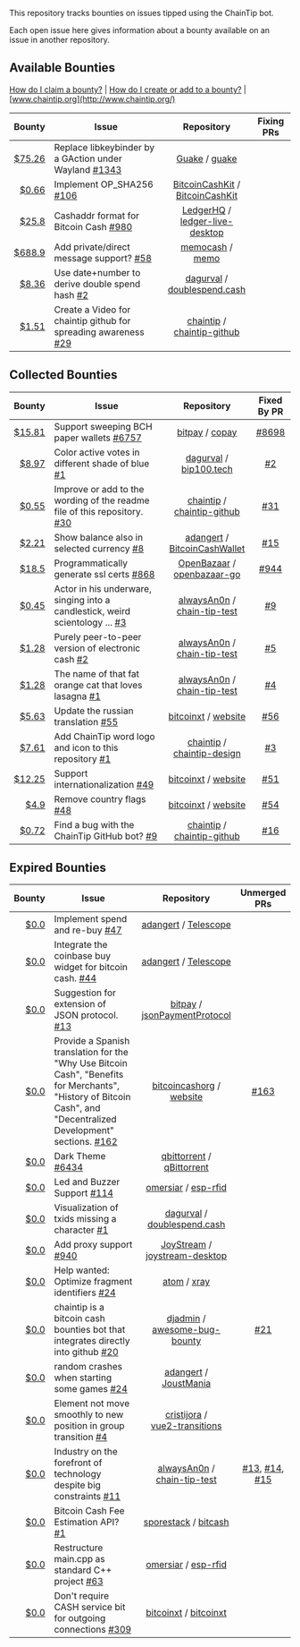 This repository tracks bounties on issues tipped using the ChainTip bot. 

Each open issue here gives information about a bounty available on an issue in another repository.


## Available Bounties

[How do I claim a bounty?](http://www.chaintip.org/github#claim-bounty) |  [How do I create or add to a bounty?](http://www.chaintip.org/github#tip-issue) | [www.chaintip.org](http://www.chaintip.org/)

Bounty | Issue | Repository | Fixing PRs
---: | --- | :---: | :---:
[$75.26](http://github.chaintip.org/chaintip/bounties/issues/44) | Replace libkeybinder by a GAction under Wayland [#1343](http://github.chaintip.org/Guake/guake/issues/1343) | [Guake](http://github.chaintip.org/Guake) / [guake](http://github.chaintip.org/Guake/guake) | 
[$0.66](http://github.chaintip.org/chaintip/bounties/issues/43) | Implement OP_SHA256 [#106](http://github.chaintip.org/BitcoinCashKit/BitcoinCashKit/issues/106) | [BitcoinCashKit](http://github.chaintip.org/BitcoinCashKit) /<br>[BitcoinCashKit](http://github.chaintip.org/BitcoinCashKit/BitcoinCashKit) | 
[$25.8](http://github.chaintip.org/chaintip/bounties/issues/41) | Cashaddr format for Bitcoin Cash [#980](http://github.chaintip.org/LedgerHQ/ledger-live-desktop/issues/980) | [LedgerHQ](http://github.chaintip.org/LedgerHQ) /<br>[ledger-live-desktop](http://github.chaintip.org/LedgerHQ/ledger-live-desktop) | 
[$688.9](http://github.chaintip.org/chaintip/bounties/issues/40) | Add private/direct message support? [#58](http://github.chaintip.org/memocash/memo/issues/58) | [memocash](http://github.chaintip.org/memocash) / [memo](http://github.chaintip.org/memocash/memo) | 
[$8.36](http://github.chaintip.org/chaintip/bounties/issues/38) | Use date+number to derive double spend hash [#2](http://github.chaintip.org/dagurval/doublespend.cash/issues/2) | [dagurval](http://github.chaintip.org/dagurval) /<br>[doublespend.cash](http://github.chaintip.org/dagurval/doublespend.cash) | 
[$1.51](http://github.chaintip.org/chaintip/bounties/issues/24) | Create a Video for chaintip github for spreading awareness [#29](http://github.chaintip.org/chaintip/chaintip-github/issues/29) | [chaintip](http://github.chaintip.org/chaintip) /<br>[chaintip-github](http://github.chaintip.org/chaintip/chaintip-github) | 

## Collected Bounties

Bounty | Issue | Repository | Fixed By PR
---: | --- | :---: | :---:
[$15.81](http://github.chaintip.org/chaintip/bounties/issues/32) | Support sweeping BCH paper wallets [#6757](http://github.chaintip.org/bitpay/copay/issues/6757) | [bitpay](http://github.chaintip.org/bitpay) / [copay](http://github.chaintip.org/bitpay/copay) | [#8698](http://github.chaintip.org/bitpay/copay/pull/8698)
[$8.97](http://github.chaintip.org/chaintip/bounties/issues/28) | Color active votes in different shade of blue [#1](http://github.chaintip.org/dagurval/bip100.tech/issues/1) | [dagurval](http://github.chaintip.org/dagurval) / [bip100.tech](http://github.chaintip.org/dagurval/bip100.tech) | [#2](http://github.chaintip.org/dagurval/bip100.tech/pull/2)
[$0.55](http://github.chaintip.org/chaintip/bounties/issues/25) | Improve or add to the wording of the readme file of this repository. [#30](http://github.chaintip.org/chaintip/chaintip-github/issues/30) | [chaintip](http://github.chaintip.org/chaintip) /<br>[chaintip-github](http://github.chaintip.org/chaintip/chaintip-github) | [#31](http://github.chaintip.org/chaintip/chaintip-github/pull/31)
[$2.21](http://github.chaintip.org/chaintip/bounties/issues/21) | Show balance also in selected currency [#8](http://github.chaintip.org/adangert/BitcoinCashWallet/issues/8) | [adangert](http://github.chaintip.org/adangert) /<br>[BitcoinCashWallet](http://github.chaintip.org/adangert/BitcoinCashWallet) | [#15](http://github.chaintip.org/adangert/BitcoinCashWallet/pull/15)
[$18.5](http://github.chaintip.org/chaintip/bounties/issues/15) | Programmatically generate ssl certs [#868](http://github.chaintip.org/OpenBazaar/openbazaar-go/issues/868) | [OpenBazaar](http://github.chaintip.org/OpenBazaar) /<br>[openbazaar-go](http://github.chaintip.org/OpenBazaar/openbazaar-go) | [#944](http://github.chaintip.org/OpenBazaar/openbazaar-go/pull/944)
[$0.45](http://github.chaintip.org/chaintip/bounties/issues/14) | Actor in his underware, singing into a candlestick, weird scientology ... [#3](http://github.chaintip.org/alwaysAn0n/chain-tip-test/issues/3) | [alwaysAn0n](http://github.chaintip.org/alwaysAn0n) /<br>[chain-tip-test](http://github.chaintip.org/alwaysAn0n/chain-tip-test) | [#9](http://github.chaintip.org/alwaysAn0n/chain-tip-test/pull/9)
[$1.28](http://github.chaintip.org/chaintip/bounties/issues/13) | Purely peer-to-peer version of electronic cash [#2](http://github.chaintip.org/alwaysAn0n/chain-tip-test/issues/2) | [alwaysAn0n](http://github.chaintip.org/alwaysAn0n) /<br>[chain-tip-test](http://github.chaintip.org/alwaysAn0n/chain-tip-test) | [#5](http://github.chaintip.org/alwaysAn0n/chain-tip-test/pull/5)
[$1.28](http://github.chaintip.org/chaintip/bounties/issues/12) | The name of that fat orange cat that loves lasagna [#1](http://github.chaintip.org/alwaysAn0n/chain-tip-test/issues/1) | [alwaysAn0n](http://github.chaintip.org/alwaysAn0n) /<br>[chain-tip-test](http://github.chaintip.org/alwaysAn0n/chain-tip-test) | [#4](http://github.chaintip.org/alwaysAn0n/chain-tip-test/pull/4)
[$5.63](http://github.chaintip.org/chaintip/bounties/issues/11) | Update the russian translation [#55](http://github.chaintip.org/bitcoinxt/website/issues/55) | [bitcoinxt](http://github.chaintip.org/bitcoinxt) / [website](http://github.chaintip.org/bitcoinxt/website) | [#56](http://github.chaintip.org/bitcoinxt/website/pull/56)
[$7.61](http://github.chaintip.org/chaintip/bounties/issues/8) | Add ChainTip word logo and icon to this repository [#1](http://github.chaintip.org/chaintip/chaintip-design/issues/1) | [chaintip](http://github.chaintip.org/chaintip) /<br>[chaintip-design](http://github.chaintip.org/chaintip/chaintip-design) | [#3](http://github.chaintip.org/chaintip/chaintip-design/pull/3)
[$12.25](http://github.chaintip.org/chaintip/bounties/issues/7) | Support internationalization [#49](http://github.chaintip.org/bitcoinxt/website/issues/49) | [bitcoinxt](http://github.chaintip.org/bitcoinxt) / [website](http://github.chaintip.org/bitcoinxt/website) | [#51](http://github.chaintip.org/bitcoinxt/website/pull/51)
[$4.9](http://github.chaintip.org/chaintip/bounties/issues/6) | Remove country flags [#48](http://github.chaintip.org/bitcoinxt/website/issues/48) | [bitcoinxt](http://github.chaintip.org/bitcoinxt) / [website](http://github.chaintip.org/bitcoinxt/website) | [#54](http://github.chaintip.org/bitcoinxt/website/pull/54)
[$0.72](http://github.chaintip.org/chaintip/bounties/issues/4) | Find a bug with the ChainTip GitHub bot? [#9](http://github.chaintip.org/chaintip/chaintip-github/issues/9) | [chaintip](http://github.chaintip.org/chaintip) /<br>[chaintip-github](http://github.chaintip.org/chaintip/chaintip-github) | [#16](http://github.chaintip.org/chaintip/chaintip-github/pull/16)

## Expired Bounties

Bounty | Issue | Repository | Unmerged PRs
---: | --- | :---: | :---:
[$0.0](http://github.chaintip.org/chaintip/bounties/issues/37) | Implement spend and re-buy [#47](http://github.chaintip.org/adangert/Telescope/issues/47) | [adangert](http://github.chaintip.org/adangert) / [Telescope](http://github.chaintip.org/adangert/Telescope) | 
[$0.0](http://github.chaintip.org/chaintip/bounties/issues/36) | Integrate the coinbase buy widget for bitcoin cash. [#44](http://github.chaintip.org/adangert/Telescope/issues/44) | [adangert](http://github.chaintip.org/adangert) / [Telescope](http://github.chaintip.org/adangert/Telescope) | 
[$0.0](http://github.chaintip.org/chaintip/bounties/issues/35) | Suggestion for extension of JSON protocol. [#13](http://github.chaintip.org/bitpay/jsonPaymentProtocol/issues/13) | [bitpay](http://github.chaintip.org/bitpay) /<br>[jsonPaymentProtocol](http://github.chaintip.org/bitpay/jsonPaymentProtocol) | 
[$0.0](http://github.chaintip.org/chaintip/bounties/issues/33) | Provide a Spanish translation for the "Why Use Bitcoin Cash", "Benefits for Merchants", "History of Bitcoin Cash", and "Decentralized Development" sections. [#162](http://github.chaintip.org/bitcoincashorg/website/issues/162) | [bitcoincashorg](http://github.chaintip.org/bitcoincashorg) / [website](http://github.chaintip.org/bitcoincashorg/website) | [#163](http://github.chaintip.org/bitcoincashorg/website/pull/163)
[$0.0](http://github.chaintip.org/chaintip/bounties/issues/31) | Dark Theme [#6434](http://github.chaintip.org/qbittorrent/qBittorrent/issues/6434) | [qbittorrent](http://github.chaintip.org/qbittorrent) / [qBittorrent](http://github.chaintip.org/qbittorrent/qBittorrent) | 
[$0.0](http://github.chaintip.org/chaintip/bounties/issues/30) | Led and Buzzer Support [#114](http://github.chaintip.org/omersiar/esp-rfid/issues/114) | [omersiar](http://github.chaintip.org/omersiar) / [esp-rfid](http://github.chaintip.org/omersiar/esp-rfid) | 
[$0.0](http://github.chaintip.org/chaintip/bounties/issues/29) | Visualization of txids missing a character [#1](http://github.chaintip.org/dagurval/doublespend.cash/issues/1) | [dagurval](http://github.chaintip.org/dagurval) /<br>[doublespend.cash](http://github.chaintip.org/dagurval/doublespend.cash) | 
[$0.0](http://github.chaintip.org/chaintip/bounties/issues/27) | Add proxy support [#940](http://github.chaintip.org/JoyStream/joystream-desktop/issues/940) | [JoyStream](http://github.chaintip.org/JoyStream) /<br>[joystream-desktop](http://github.chaintip.org/JoyStream/joystream-desktop) | 
[$0.0](http://github.chaintip.org/chaintip/bounties/issues/26) | Help wanted: Optimize fragment identifiers [#24](http://github.chaintip.org/atom/xray/issues/24) | [atom](http://github.chaintip.org/atom) / [xray](http://github.chaintip.org/atom/xray) | 
[$0.0](http://github.chaintip.org/chaintip/bounties/issues/23) | chaintip is a bitcoin cash bounties bot that integrates directly into github [#20](http://github.chaintip.org/djadmin/awesome-bug-bounty/issues/20) | [djadmin](http://github.chaintip.org/djadmin) /<br>[awesome-bug-bounty](http://github.chaintip.org/djadmin/awesome-bug-bounty) | [#21](http://github.chaintip.org/djadmin/awesome-bug-bounty/pull/21)
[$0.0](http://github.chaintip.org/chaintip/bounties/issues/22) | random crashes when starting some games [#24](http://github.chaintip.org/adangert/JoustMania/issues/24) | [adangert](http://github.chaintip.org/adangert) / [JoustMania](http://github.chaintip.org/adangert/JoustMania) | 
[$0.0](http://github.chaintip.org/chaintip/bounties/issues/20) | Element not move smoothly to new position in group transition [#4](http://github.chaintip.org/cristijora/vue2-transitions/issues/4) | [cristijora](http://github.chaintip.org/cristijora) /<br>[vue2-transitions](http://github.chaintip.org/cristijora/vue2-transitions) | 
[$0.0](http://github.chaintip.org/chaintip/bounties/issues/18) | Industry on the forefront of technology despite big constraints [#11](http://github.chaintip.org/alwaysAn0n/chain-tip-test/issues/11) | [alwaysAn0n](http://github.chaintip.org/alwaysAn0n) /<br>[chain-tip-test](http://github.chaintip.org/alwaysAn0n/chain-tip-test) | [#13](http://github.chaintip.org/alwaysAn0n/chain-tip-test/pull/13), [#14](http://github.chaintip.org/alwaysAn0n/chain-tip-test/pull/14), [#15](http://github.chaintip.org/alwaysAn0n/chain-tip-test/pull/15)
[$0.0](http://github.chaintip.org/chaintip/bounties/issues/16) | Bitcoin Cash Fee Estimation API? [#1](http://github.chaintip.org/sporestack/bitcash/issues/1) | [sporestack](http://github.chaintip.org/sporestack) / [bitcash](http://github.chaintip.org/sporestack/bitcash) | 
[$0.0](http://github.chaintip.org/chaintip/bounties/issues/9) | Restructure main.cpp as standard C++ project [#63](http://github.chaintip.org/omersiar/esp-rfid/issues/63) | [omersiar](http://github.chaintip.org/omersiar) / [esp-rfid](http://github.chaintip.org/omersiar/esp-rfid) | 
[$0.0](http://github.chaintip.org/chaintip/bounties/issues/5) | Don't require CASH service bit for outgoing connections [#309](http://github.chaintip.org/bitcoinxt/bitcoinxt/issues/309) | [bitcoinxt](http://github.chaintip.org/bitcoinxt) / [bitcoinxt](http://github.chaintip.org/bitcoinxt/bitcoinxt) | 

